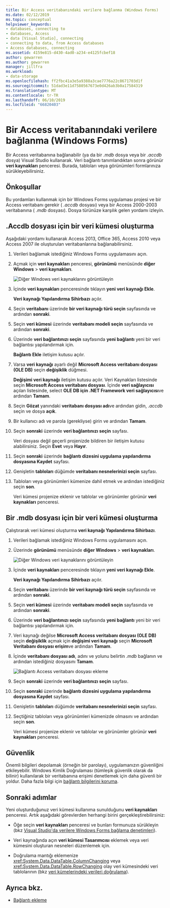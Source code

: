 ```yaml
---
title: Bir Access veritabanındaki verilere bağlanma (Windows Forms)
ms.date: 02/12/2019
ms.topic: conceptual
helpviewer_keywords:
- databases, connecting to
- databases, Access
- data [Visual Studio], connecting
- connecting to data, from Access databases
- Access databases, connecting
ms.assetid: 4159e815-d430-4ad0-a234-e4125fcbef18
author: gewarren
ms.author: gewarren
manager: jillfra
ms.workload:
- data-storage
ms.openlocfilehash: ff2fbc41a3e5a9388a3cae7776a22c8671703d1f
ms.sourcegitcommit: 51dad3e11d7580567673e0d426ab3b0a17584319
ms.translationtype: MT
ms.contentlocale: tr-TR
ms.lasthandoff: 06/10/2019
ms.locfileid: "66820403"
---
```

# <a name="connect-to-data-in-an-access-database-windows-forms"></a>Bir Access veritabanındaki verilere bağlanma (Windows Forms)

Bir Access veritabanına bağlanabilir (ya da bir *.mdb* dosya veya bir *.accdb* dosya) Visual Studio kullanarak. Veri bağlantı tanımlandıktan sonra görünür **veri kaynakları** penceresi. Burada, tabloları veya görünümleri formlarınıza sürükleyebilirsiniz.

## <a name="prerequisites"></a>Önkoşullar

Bu yordamları kullanmak için bir Windows Forms uygulaması projesi ve bir Access veritabanı gerekir ( *.accdb* dosyası) veya bir Access 2000-2003 veritabanına ( *.mdb* dosyası). Dosya türünüze karşılık gelen yordamı izleyin.

## <a name="create-a-dataset-for-an-accdb-file"></a>.Accdb dosyası için bir veri kümesi oluşturma

Aşağıdaki yordamı kullanarak Access 2013, Office 365, Access 2010 veya Access 2007 ile oluşturulan veritabanlarına bağlanabilirsiniz.

1. Verileri bağlamak istediğiniz Windows Forms uygulamasını açın.

2. Açmak için **veri kaynakları** penceresi, **görünümü** menüsünde **diğer Windows** > **veri kaynakları**.

   ![Diğer Windows veri kaynaklarını görüntüleyin](../data-tools/media/viewdatasources.png)

3. İçinde **veri kaynakları** penceresinde tıklayın **yeni veri kaynağı Ekle**.

   **Veri kaynağı Yapılandırma Sihirbazı** açılır.

4. Seçin **veritabanı** üzerinde **bir veri kaynağı türü seçin** sayfasında ve ardından **sonraki**.

5. Seçin **veri kümesi** üzerinde **veritabanı modeli seçin** sayfasında ve ardından **sonraki**.

6. Üzerinde **veri bağlantınızı seçin** sayfasında **yeni bağlantı** yeni bir veri bağlantısı yapılandırmak için.

   **Bağlantı Ekle** iletişim kutusu açılır.

7. Varsa **veri kaynağı** ayarlı değil **Microsoft Access veritabanı dosyası (OLE DB)** seçin **değişiklik** düğmesi.

   **Değişimi veri kaynağı** iletişim kutusu açılır. Veri Kaynakları listesinde seçin **Microsoft Access veritabanı dosyası**. İçinde **veri sağlayıcısı** açılan listesinde, select **OLE DB için .NET Framework veri sağlayıcısı**ve ardından **Tamam**.

8. Seçin **Gözat** yanındaki **veritabanı dosyası adı**ve ardından gidin, *.accdb* seçin ve dosya **açık**.

9. Bir kullanıcı adı ve parola (gerekliyse) girin ve ardından **Tamam**.

10. Seçin **sonraki** üzerinde **veri bağlantınızı seçin** sayfası.

     Veri dosyası değil geçerli projenizde bildiren bir iletişim kutusu alabilirsiniz. Seçin **Evet** veya **Hayır**.

11. Seçin **sonraki** üzerinde **bağlantı dizesini uygulama yapılandırma dosyasına Kaydet** sayfası.

12. Genişletin **tabloları** düğümde **veritabanı nesnelerinizi seçin** sayfası.

13. Tabloları veya görünümleri kümenize dahil etmek ve ardından istediğiniz seçin **son**.

     Veri kümesi projenize eklenir ve tablolar ve görünümler görünür **veri kaynakları** penceresi.

## <a name="create-a-dataset-for-an-mdb-file"></a>Bir .mdb dosyası için bir veri kümesi oluşturma

Çalıştırarak veri kümesi oluşturma **veri kaynağı Yapılandırma Sihirbazı**.

1. Verileri bağlamak istediğiniz Windows Forms uygulamasını açın.

2. Üzerinde **görünümü** menüsünde **diğer Windows** > **veri kaynakları**.

   ![Diğer Windows veri kaynaklarını görüntüleyin](../data-tools/media/viewdatasources.png)

3. İçinde **veri kaynakları** penceresinde tıklayın **yeni veri kaynağı Ekle**.

    **Veri kaynağı Yapılandırma Sihirbazı** açılır.

4. Seçin **veritabanı** üzerinde **bir veri kaynağı türü seçin** sayfasında ve ardından **sonraki**.

5. Seçin **veri kümesi** üzerinde **veritabanı modeli seçin** sayfasında ve ardından **sonraki**.

6. Üzerinde **veri bağlantınızı seçin** sayfasında **yeni bağlantı** yeni bir veri bağlantısı yapılandırmak için.

7. Veri kaynağı değilse **Microsoft Access veritabanı dosyası (OLE DB)** seçin **değişiklik** açmak için **değişimi veri kaynağı** seçin **Microsoft Veritabanı dosyası erişim**ve ardından **Tamam**.

8. İçinde **veritabanı dosyası adı**, adını ve yolunu belirtin *.mdb* bağlanın ve ardından istediğiniz dosyasını **Tamam**.

   ![Bağlantı Access veritabanı dosyası ekleme](../data-tools/media/add-connection-access-db.png)

9. Seçin **sonraki** üzerinde **veri bağlantınızı seçin** sayfası.

10. Seçin **sonraki** üzerinde **bağlantı dizesini uygulama yapılandırma dosyasına Kaydet** sayfası.

11. Genişletin **tabloları** düğümde **veritabanı nesnelerinizi seçin** sayfası.

12. Seçtiğiniz tabloları veya görünümleri kümenizde olmasını ve ardından seçin **son**.

    Veri kümesi projenize eklenir ve tablolar ve görünümler görünür **veri kaynakları** penceresi.

## <a name="security"></a>Güvenlik

Önemli bilgileri depolamak (örneğin bir parolayı), uygulamanızın güvenliğini etkileyebilir. Windows Kimlik Doğrulaması (tümleşik güvenlik olarak da bilinir) kullanılarak bir veritabanına erişimi denetlemek için daha güvenli bir yoldur. Daha fazla bilgi için [bağlantı bilgilerini koruma](/dotnet/framework/data/adonet/protecting-connection-information).

## <a name="next-steps"></a>Sonraki adımlar

Yeni oluşturduğunuz veri kümesi kullanıma sunulduğunu **veri kaynakları** penceresi. Artık aşağıdaki görevlerden herhangi birini gerçekleştirebilirsiniz:

- Öğe seçin **veri kaynakları** penceresi ve bunları formunuza sürükleyin (bkz [Visual Studio'da verilere Windows Forms bağlama denetimleri](../data-tools/bind-windows-forms-controls-to-data-in-visual-studio.md)).

- Veri kaynağında açın **veri kümesi Tasarımcısı** eklemek veya veri kümesini oluşturan nesneleri düzenlemek için.

- Doğrulama mantığı eklemenize <xref:System.Data.DataTable.ColumnChanging> veya <xref:System.Data.DataTable.RowChanging> olay veri kümesindeki veri tablolarının (bkz [veri kümelerindeki verileri doğrulama](../data-tools/validate-data-in-datasets.md)).

## <a name="see-also"></a>Ayrıca bkz.

- [Bağlantı ekleme](../data-tools/add-new-connections.md)
